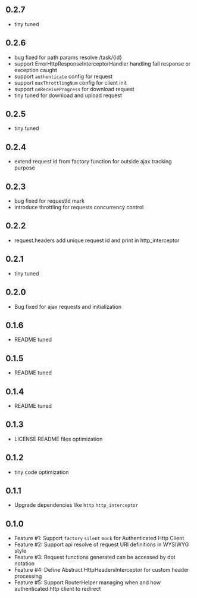 ## 0.2.7
- tiny tuned

## 0.2.6
- bug fixed for path params resolve /task/{id}
- support ErrorHttpResponseInterceptorHandler handling fail response or exception caught
- support `authenticate` config for request
- support `maxThrottlingNum` config for client init
- support `onReceiveProgress` for download request 
- tiny tuned for download and upload request 

## 0.2.5
- tiny tuned

## 0.2.4
- extend request id from factory function for outside ajax tracking purpose 

## 0.2.3
- bug fixed for requestId mark
- introduce throttling for requests concurrency control

## 0.2.2
- request.headers add unique request id and print in http_interceptor

## 0.2.1
- tiny tuned

## 0.2.0
- Bug fixed for ajax requests and initialization

## 0.1.6
- README tuned

## 0.1.5
- README tuned
 
## 0.1.4
- README tuned

## 0.1.3
- LICENSE README files optimization

## 0.1.2
- tiny code optimization

## 0.1.1
- Upgrade dependencies like `http` `http_interceptor`

## 0.1.0
- Feature #1: Support `factory` `silent` `mock` for Authenticated Http Client
- Feature #2: Support api resolve of request URI definitions in WYSIWYG style
- Feature #3: Request functions generated can be accessed by dot notation
- Feature #4: Define Abstract HttpHeadersInterceptor for custom header processing
- Feature #5: Support RouterHelper managing when and how authenticated http client to redirect
